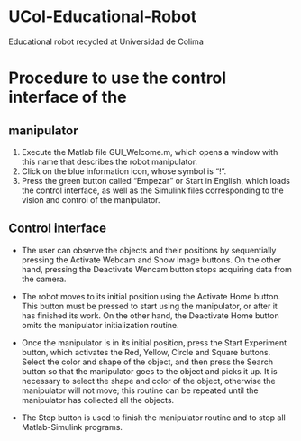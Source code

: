 # UCol-Educational-Robot
Educational robot recycled at Universidad de Colima


# Procedure to use the control interface of the

## manipulator

1. Execute the Matlab file GUI_Welcome.m, which opens a window with this name that describes the robot manipulator.
2. Click on the blue information icon, whose symbol is “!”.
3. Press the green button called “Empezar” or Start in English, which loads the control interface, as well as the Simulink files corresponding to the vision and control of the manipulator.

## Control interface

* The user can observe the objects and their positions by sequentially pressing the Activate Webcam and Show Image buttons. On the other hand, pressing the Deactivate Wencam button stops acquiring data from the camera.

* The robot moves to its initial position using the Activate Home button. This button must be pressed to start using the manipulator, or after it has finished its work. On the other hand, the Deactivate Home button omits the manipulator initialization routine.

* Once the manipulator is in its initial position, press the Start Experiment button, which activates the Red, Yellow, Circle and Square buttons. Select the color and shape of the object, and then press the Search button so that the manipulator goes to the object and picks it up. It is necessary to select the shape and color of the object, otherwise the manipulator will not move; this routine can be repeated until the manipulator has collected all the objects.

* The Stop button is used to finish the manipulator routine and to stop all Matlab-Simulink programs.
